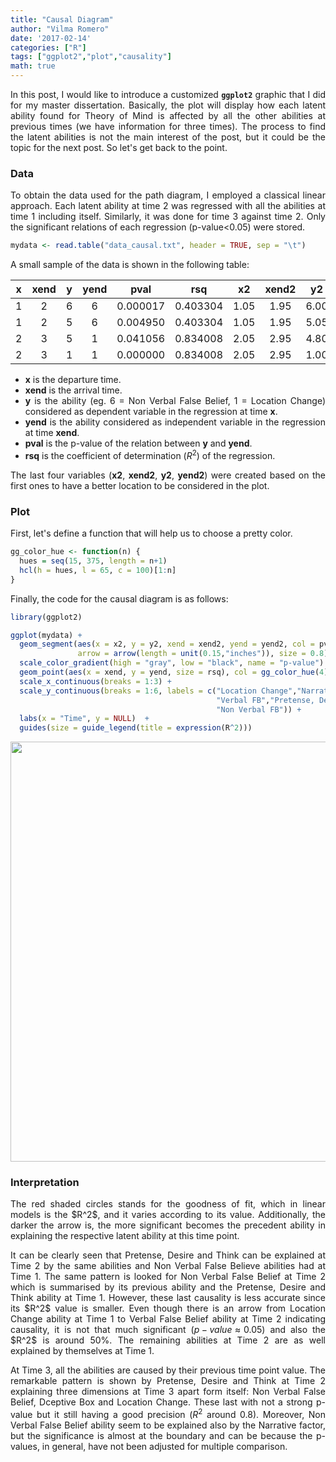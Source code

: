 ```yaml
---
title: "Causal Diagram"
author: "Vilma Romero"
date: '2017-02-14'
categories: ["R"]
tags: ["ggplot2","plot","causality"]
math: true
---
```




<style>
body {
text-align: justify}
</style>

In this post, I would like to introduce a customized **`ggplot2`** graphic that I did for my master dissertation. Basically, the plot will display how each latent ability found for Theory of Mind is affected by all the other abilities at previous times (we have information for three times). The process to find the latent abilities is not the main interest of the post, but it could be the topic for the next post. So let's get back to the point.

### Data

To obtain the data used for the path diagram, I employed a classical linear approach. Each latent ability at time 2 was regressed with all the abilities at time 1 including itself. Similarly, it was done for time 3 against time 2. Only the significant relations of each regression (p-value<0.05) were stored.




```r
mydata <- read.table("data_causal.txt", header = TRUE, sep = "\t")
```

A small sample of the data is shown in the following table:


| x | xend | y | yend |   pval   |   rsq    |  x2  | xend2 |  y2  | yend2 |
|:-:|:----:|:-:|:----:|:--------:|:--------:|:----:|:-----:|:----:|:-----:|
| 1 |  2   | 6 |  6   | 0.000017 | 0.403304 | 1.05 | 1.95  | 6.00 | 6.00  |
| 1 |  2   | 5 |  6   | 0.004950 | 0.403304 | 1.05 | 1.95  | 5.05 | 5.95  |
| 2 |  3   | 5 |  1   | 0.041056 | 0.834008 | 2.05 | 2.95  | 4.80 | 1.20  |
| 2 |  3   | 1 |  1   | 0.000000 | 0.834008 | 2.05 | 2.95  | 1.00 | 1.00  |

* **x** is the departure time.
* **xend** is the arrival time.
* **y** is the ability (eg. 6 = Non Verbal False Belief, 1 = Location Change) considered as dependent variable in the regression at time **x**.
* **yend** is the ability considered as independent variable in the regression at time **xend**.
* **pval** is the p-value of the relation between **y** and **yend**.
* **rsq** is the coefficient of determination ($R^2$) of the regression.

The last four variables (**x2**, **xend2**, **y2**, **yend2**) were created based on the first ones to have a better location to be considered in the plot.

### Plot

First, let's define a function that will help us to choose a pretty color.


```r
gg_color_hue <- function(n) {
  hues = seq(15, 375, length = n+1)
  hcl(h = hues, l = 65, c = 100)[1:n]
}
```

Finally, the code for the causal diagram is as follows:


```r
library(ggplot2)

ggplot(mydata) + 
  geom_segment(aes(x = x2, y = y2, xend = xend2, yend = yend2, col = pval), alpha = 0.3, 
               arrow = arrow(length = unit(0.15,"inches")), size = 0.8) +
  scale_color_gradient(high = "gray", low = "black", name = "p-value") +
  geom_point(aes(x = xend, y = yend, size = rsq), col = gg_color_hue(4)[1]) +
  scale_x_continuous(breaks = 1:3) + 
  scale_y_continuous(breaks = 1:6, labels = c("Location Change","Narrative","Deceptive Box",
                                              "Verbal FB","Pretense, Desire, Think",
                                              "Non Verbal FB")) + 
  labs(x = "Time", y = NULL)  +
  guides(size = guide_legend(title = expression(R^2)))
```

<img src="{{< blogdown/postref >}}index_files/figure-html/causal-diagram-1.png" width="672" />

### Interpretation

The red shaded circles stands for the goodness of fit, which in linear models is the \$R^2\$, and it varies according to its value. Additionally, the darker the arrow is, the more significant becomes the precedent ability in explaining the respective latent ability at this time point. 

It can be clearly seen that Pretense, Desire and Think can be explained at Time 2 by the same abilities and Non Verbal False Believe abilities had at Time 1. The same pattern is looked for Non Verbal False Belief at Time 2 which is summarised by its previous ability and the Pretense, Desire and Think ability at Time 1. However, these last causality is less accurate since its \$R^2\$ value is smaller. Even though there is an arrow from Location Change ability at Time 1 to Verbal False Belief ability at Time 2 indicating causality, it is not that much significant ($p-value \approx 0.05$) and also the \$R^2\$ is around 50\%. The remaining abilities at Time 2 are as well explained by themselves at Time 1.

At Time 3, all the abilities are caused by their previous time point value. The remarkable pattern is shown by Pretense, Desire and Think at Time 2 explaining three dimensions at Time 3 apart form itself: Non Verbal False Belief, Dceptive Box and Location Change. These last with not a strong p-value but it still having a good precision ($R^2$ around 0.8). Moreover, Non Verbal False Belief ability seem to be explained also by the Narrative factor, but the significance is almost at the boundary and can be because the p-values, in general, have not been adjusted for multiple comparison. 
